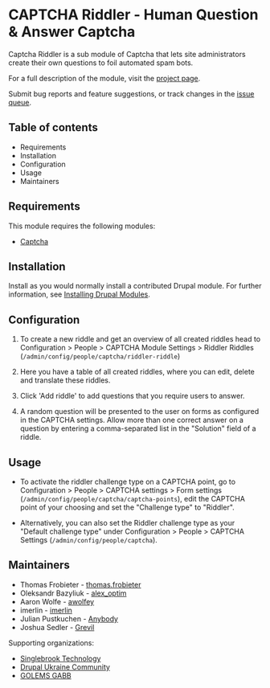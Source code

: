 # CAPTCHA Riddler - Human Question & Answer Captcha

Captcha Riddler is a sub module of Captcha that lets site
administrators create their own questions to foil
automated spam bots.

For a full description of the module, visit the
[project page](https://www.drupal.org/project/riddler).

Submit bug reports and feature suggestions, or track changes in the
[issue queue](https://www.drupal.org/project/issues/riddler).


## Table of contents

- Requirements
- Installation
- Configuration
- Usage
- Maintainers


## Requirements

This module requires the following modules:

- [Captcha](https://www.drupal.org/project/captcha)


## Installation

Install as you would normally install a contributed Drupal module. For further
information, see
[Installing Drupal Modules](https://www.drupal.org/docs/extending-drupal/installing-drupal-modules).


## Configuration

1. To create a new riddle and get an overview of all created riddles head to
   Configuration > People > CAPTCHA Module Settings > Riddler Riddles
   (`/admin/config/people/captcha/riddler-riddle`)

2. Here you have a table of all created riddles, where you can edit, delete and
   translate these riddles.

3. Click 'Add riddle' to add questions that you require users to answer.

4. A random question will be presented to the user on forms as configured in the
   CAPTCHA settings. Allow more than one correct answer on a question by entering a
   comma-separated list in the "Solution" field of a riddle.


## Usage

- To activate the riddler challenge type on a CAPTCHA point, go
  to Configuration > People > CAPTCHA settings > Form settings
  (`/admin/config/people/captcha/captcha-points`), edit the CAPTCHA point of your
  choosing and set the "Challenge type" to "Riddler".

- Alternatively, you can also set the Riddler challenge type as your "Default
  challenge type" under Configuration > People > CAPTCHA Settings
  (`/admin/config/people/captcha`).


## Maintainers

- Thomas Frobieter - [thomas.frobieter](https://www.drupal.org/u/thomasfrobieter)
- Oleksandr Bazyliuk - [alex_optim](https://www.drupal.org/u/alex_optim)
- Aaron Wolfe - [awolfey](https://www.drupal.org/u/awolfey)
- imerlin - [imerlin](https://www.drupal.org/u/imerlin)
- Julian Pustkuchen - [Anybody](https://www.drupal.org/u/anybody)
- Joshua Sedler - [Grevil](https://www.drupal.org/u/grevil)


Supporting organizations:

- [Singlebrook Technology](https://www.drupal.org/singlebrook-technology)
- [Drupal Ukraine Community](https://www.drupal.org/drupal-ukraine-community)
- [GOLEMS GABB](https://www.drupal.org/golems-gabb)
